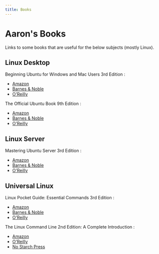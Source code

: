 ```yaml
---
title: Books
---
```


# Aaron's Books

Links to some books that are useful for the below subjects (mostly Linux).

## Linux Desktop

Beginning Ubuntu for Windows and Mac Users 3rd Edition :
- [Amazon](https://www.amazon.com/Beginning-Ubuntu-Windows-Mac-Users-ebook/dp/B0BQBCTL4M)
- [Barnes & Noble](https://www.barnesandnoble.com/w/beginning-ubuntu-for-windows-and-mac-users-nathan-haines/1126983418)
- [O'Reilly](https://www.oreilly.com/library/view/beginning-ubuntu-for/9781484289723/)

The Official Ubuntu Book 9th Edition :
- [Amazon](https://www.amazon.com/Official-Ubuntu-Book-Matthew-Helmke-ebook/dp/B01IFCKT96)
- [Barnes & Noble](https://www.barnesandnoble.com/w/the-official-ubuntu-book-matthew-helmke/1124175070)
- [O'Reilly](https://www.oreilly.com/library/view/the-official-ubuntu/9780134512501/)

## Linux Server

Mastering Ubuntu Server 3rd Edition : 
- [Amazon](https://www.amazon.com/Mastering-Ubuntu-Server-configuring-troubleshooting-ebook/dp/B08J89DXFR)
- [Barnes & Noble](https://www.barnesandnoble.com/w/mastering-ubuntu-server-jay-lacroix/1138631534?ean=9781800564640)
- [O'Reilly](https://www.oreilly.com/library/view/mastering-ubuntu-server/9781800564640/)

## Universal Linux

Linux Pocket Guide: Essential Commands 3rd Edition :
- [Amazon](https://www.amazon.com/Linux-Pocket-Guide-Essential-Commands-ebook/dp/B01GGQKXRG)
- [Barnes & Noble](https://www.barnesandnoble.com/w/linux-pocket-guide-daniel-j-barrett/1123868711)
- [O'Reilly](https://www.oreilly.com/library/view/linux-pocket-guide/9781491927557/)

The Linux Command Line 2nd Edition: A Complete Introduction : 
- [Amazon](https://www.amazon.com/Linux-Command-Line-2nd-Introduction/dp/1593279523/) 
- [O'Reilly](https://www.oreilly.com/library/view/the-linux-command/9781492071235/)
- [No Starch Press](https://nostarch.com/tlcl2)


